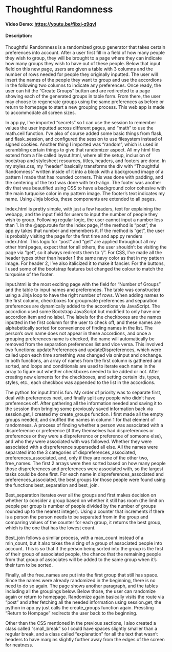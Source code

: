# Thoughtful Randomness
#### Video Demo:  <https://youtu.be/fibxj-z9qvI>
#### Description:
Thoughtful Randomness is a randomized group generator that takes certain preferences into account. After a user first fill in a field of how many people they wish to group, they will be brought to a page where they can indicate how many groups they wish to have out of these people. Below that input field on this new page, users are given a table with 3 columns and the number of rows needed for people they originally inputted. The user will insert the names of the people they want to group and use the accordions in the following two columns to indicate any preferences. Once ready, the user can hit the “Create Groups” button and are redirected to a page showing each of the generated groups in table form. From there, the user may choose to regenerate groups using the same preferences as before or return to homepage to start a new grouping process. This web app is made to accommodate all screen sizes.

In app.py, I’ve imported “secrets” so I can use the session to remember values the user inputted across different pages, and “math” to use the math.ceil function. I’ve also of course added some basic things from flask, and flask_session, and configured the session to use filesystem instead of signed cookies. Another thing I imported was “random”, which is used in scrambling certain things to give that randomizer aspect.
All my html files extend from a file called layout.html, where all the setup, inclusion of bootstrap and stylesheet resources, titles, headers, and footers are done. In my styles.css, my “header” basically transforms the div with “Thoughtful Randomness” written inside of it into a block with a background image of a pattern I made that has rounded corners. This was done with padding, and the centering of the text was done with text-align. The footer was another div that was beautified using CSS to have a background color cohesive with the main turquoise color in my pattern image. The footer’s text indicates my name. Using Jinja blocks, these components are extended to all pages.

Index.html is pretty simple, with just a few headers, text for explaining the webapp, and the input field for users to input the number of people they wish to group. Following regular logic, the user cannot input a number less than 1. In the @app.route for the index page, if the method is “post”, the app.py takes that number and remembers it. If the method is “get”, the user is probably visiting the page for the first time and app.py renders index.html. This logic for “post” and “get” are applied throughout all my other html pages, expect that for all others, the user shouldn’t be visiting the page via “get”, so it always redirects them to “/”. For CSS, I’ve made all the header types other than header 1 the same navy color as that in my pattern image. For header 2, I’ve also italicized it to make it fancier. For the buttons, I used some of the bootstrap features but changed the colour to match the turquoise of the footer.

Input.html is the most exciting page with the field for “Number of Groups” and the table to input names and preferences. The table was constructed using a Jinja loop to have the right number of rows. When adding names to the first column, checkboxes for groupmate preferences and separation preferences are dynamically added to the accordions via JavaScript. The accordion used some Bootstrap JavaScript but modified to only have one accordion item and no label. The labels for the checkboxes are the names inputted in the first column for the user to check off, and these names are alphabetically sorted for convenience of finding names in the list. The person’s own name does not appear in these accordions, and once a grouping preferences name is checked, the name will automatically be removed from the separation preferences list and vice versa. This involved two functions: updatePreferences and updateDispreferences, which were called upon each time something was changed via oninput and onchange. In both functions, an array of names from the first column is gathered and sorted, and loops and conditionals are used to iterate each name in the array to figure out whether checkboxes needed to be added or not. After creating new elements for the checkboxes, and setting certain ids, types, styles, etc., each checkbox was appended to the list in the accordions.

The python for input.html is fun. My order of priority was to separate first, deal with preferences next, and finally split any people who didn’t have preferences off. After gathering all the information needed and saving it to the session then bringing some previously saved information back via session.get, I created my create_groups function. I first made all the empty groups needed, and shuffled the names in column 1 for that element of randomness. A process of finding whether a person was associated with a dispreference or preference (if they themselves had dispreferences or preferences or they were a dispreference or preference of someone else), and who they were associated with was followed. Whether they were associated with a dispreference superseded all else. All the names were separated into the 3 categories of dispreferences_associated, preferences_associated, and, only if they are none of the other two, free_names. The first 2 arrays were then sorted based on how many people those dispreferences and preferences were associated with, so the largest tasks could be done first. For each name in dispreferences_associated and preferences_associated, the best groups for those people were found using the functions best_separation and best_join.

Best_separation iterates over all the groups and first makes decision on whether to consider a group based on whether it still has room (the limit on people per group is number of people divided by the number of groups rounded up to the nearest integer). Using a counter that increments if there is a person the person needs to be separated from in the group and comparing values of the counter for each group, it returns the best group, which is the one that has the lowest count.

Best_join follows a similar process, with a max_count instead of a min_count, but it also takes the sizing of a group of associated people into account. This is so that if the person being sorted into the group is the first of their group of associated people, the chance that the remaining people from that group of associates will be added to the same group when it’s their turn to be sorted.

Finally, all the free_names are put into the first group that still has space. Since the names were already randomized in the beginning, there is no need to do so again. The page shows another paragraph, and the tables including all the groupings below. Below those, the user can randomize again or return to homepage. Randomize again basically visits the route via “post” and after fetching all the needed information using session.get, the python in app.py just calls the create_groups function again. Pressting “Return to Hompage” redirects the user back to the beginning.

Other than the CSS mentioned in the previous sections, I also created a class called “small_break” so I could have spaces slightly smaller than a regular break, and a class called “explanation” for all the text that wasn’t headers to have margins slightly further away from the edges of the screen for neatness.

